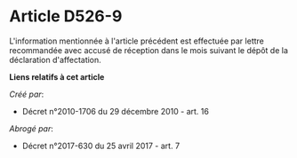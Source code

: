 # Article D526-9

L'information mentionnée à l'article précédent est effectuée par lettre recommandée avec accusé de réception dans le mois
suivant le dépôt de la déclaration d'affectation.

**Liens relatifs à cet article**

_Créé par_:

  - Décret n°2010-1706 du 29 décembre 2010 - art. 16

_Abrogé par_:

  - Décret n°2017-630 du 25 avril 2017 - art. 7
